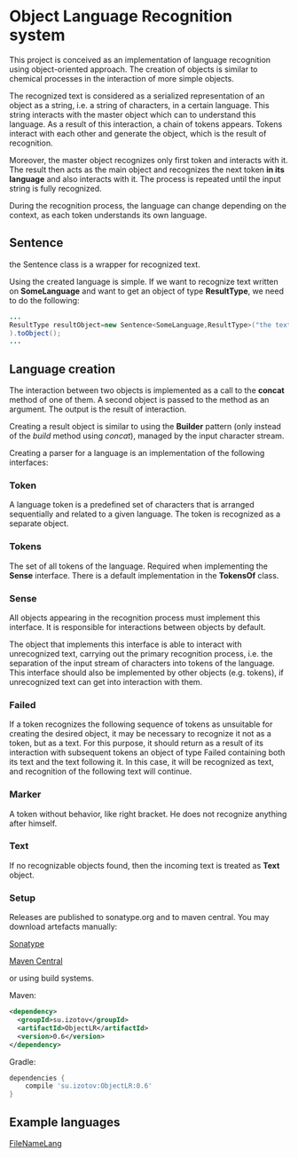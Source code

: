 # Object Language Recognition system

This project is conceived as an implementation of language recognition using 
object-oriented approach. The creation of objects is similar to chemical 
processes in the interaction of more simple objects.

The recognized text is considered as a serialized representation of an object as a string, i.e. a
 string of characters, in a certain language. This string interacts with the master object which 
 can to understand this language. As a result of this interaction, a chain of tokens appears.
 Tokens interact with each other and generate the object, which is the result of recognition.
 
 Moreover, the master object recognizes only first token and interacts with it. The result then 
 acts as the main object and recognizes the next token **in its language** and also interacts with
  it. The process is repeated until the input string is fully recognized.
  
  During the recognition process, the language can change depending on the context, as each token
   understands its own language.

## Sentence
the Sentence class is a wrapper for recognized text.

Using the created language is simple. If we want to recognize text written on **SomeLanguage** and 
want to get an object of type **ResultType**, we need to do the following:

```java
...
ResultType resultObject=new Sentence<SomeLanguage,ResultType>("the text for recognition", new SomeLanguage()
).toObject();
...
```

## Language creation

The interaction between two objects is implemented as a call to the **concat** method of one of them.
 A second object is passed to the method as an argument. The output is the result of interaction.
 
 Creating a result object is similar to using the **Builder** pattern (only instead of the 
 *build* method using *concat*), managed by the input character stream.
 
Creating a parser for a language is an implementation of the following interfaces:

### Token
A language token is a predefined set of characters that is arranged sequentially and related to 
a given language. The token is recognized as a separate object.
### Tokens
The set of all tokens of the language. Required when implementing the **Sense** interface. There
  is a default implementation in the **TokensOf** class.

### Sense
All objects appearing in the recognition process must implement this interface. It is responsible
 for interactions between objects by default.

The object that implements this interface is able to interact with 
unrecognized text, carrying out the primary recognition process, i.e. the separation of 
the input stream of characters into tokens of the language.
This interface should also be implemented by other objects (e.g. tokens), if unrecognized text 
can get into interaction with them.

### Failed

If a token recognizes the following sequence of tokens as unsuitable for creating the desired
object, it may be necessary to recognize it not as a token, but as a text. For this purpose,
it should return as a result of its interaction with subsequent tokens an object of type
Failed containing both its text and the text following it. In this case, it will be
recognized as text, and recognition of the following text will continue.

### Marker

A token without behavior, like right bracket. He does not recognize anything after himself.

### Text

If no recognizable objects found, then the incoming text is treated as **Text** object.

### Setup

Releases are published to sonatype.org and to maven central. You may download artefacts manually:

[Sonatype](https://oss.sonatype.org/content/groups/staging/su/izotov/ObjectLR/)

[Maven Central](http://repo1.maven.org/maven2/su/izotov/ObjectLR/)

or using build systems.

Maven:

```xml
<dependency>
  <groupId>su.izotov</groupId>
  <artifactId>ObjectLR</artifactId>
  <version>0.6</version>
</dependency>
```

Gradle:

```groovy
dependencies {
    compile 'su.izotov:ObjectLR:0.6'
}
```
 
## Example languages

[FileNameLang](https://github.com/vizotov/FileNameLang)

